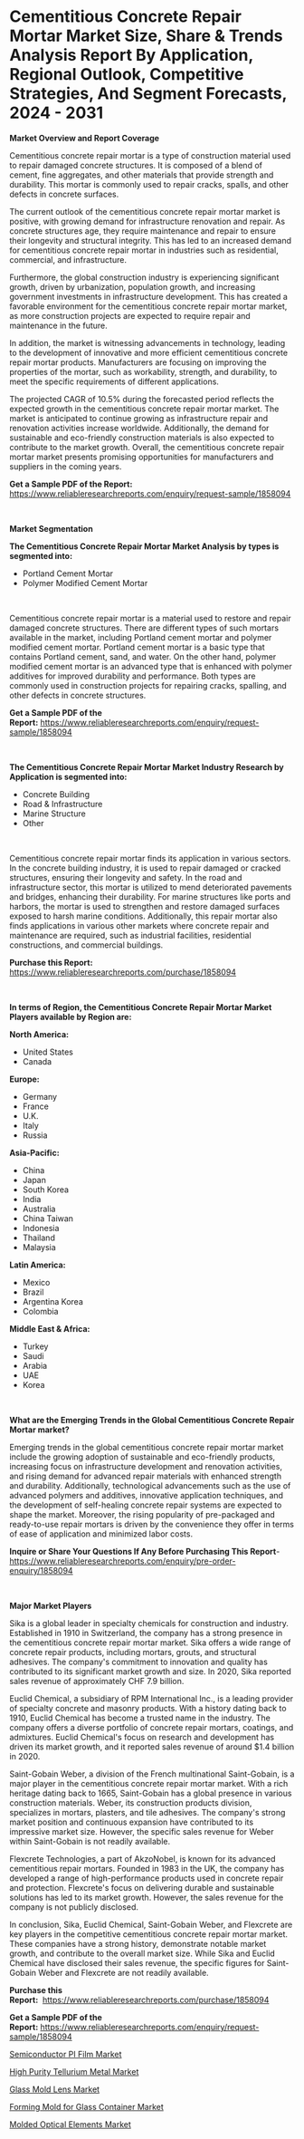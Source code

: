 <p><h1>Cementitious Concrete Repair Mortar Market Size, Share & Trends Analysis Report By Application, Regional Outlook, Competitive Strategies, And Segment Forecasts, 2024 - 2031</h1></p><p><strong>Market Overview and Report Coverage</strong></p>
<p><p>Cementitious concrete repair mortar is a type of construction material used to repair damaged concrete structures. It is composed of a blend of cement, fine aggregates, and other materials that provide strength and durability. This mortar is commonly used to repair cracks, spalls, and other defects in concrete surfaces.</p><p>The current outlook of the cementitious concrete repair mortar market is positive, with growing demand for infrastructure renovation and repair. As concrete structures age, they require maintenance and repair to ensure their longevity and structural integrity. This has led to an increased demand for cementitious concrete repair mortar in industries such as residential, commercial, and infrastructure.</p><p>Furthermore, the global construction industry is experiencing significant growth, driven by urbanization, population growth, and increasing government investments in infrastructure development. This has created a favorable environment for the cementitious concrete repair mortar market, as more construction projects are expected to require repair and maintenance in the future.</p><p>In addition, the market is witnessing advancements in technology, leading to the development of innovative and more efficient cementitious concrete repair mortar products. Manufacturers are focusing on improving the properties of the mortar, such as workability, strength, and durability, to meet the specific requirements of different applications.</p><p>The projected CAGR of 10.5% during the forecasted period reflects the expected growth in the cementitious concrete repair mortar market. The market is anticipated to continue growing as infrastructure repair and renovation activities increase worldwide. Additionally, the demand for sustainable and eco-friendly construction materials is also expected to contribute to the market growth. Overall, the cementitious concrete repair mortar market presents promising opportunities for manufacturers and suppliers in the coming years.</p></p>
<p><strong>Get a Sample PDF of the Report:</strong> <a href="https://www.reliableresearchreports.com/enquiry/request-sample/1858094">https://www.reliableresearchreports.com/enquiry/request-sample/1858094</a></p>
<p>&nbsp;</p>
<p><strong>Market Segmentation</strong></p>
<p><strong>The Cementitious Concrete Repair Mortar Market Analysis by types is segmented into:</strong></p>
<p><ul><li>Portland Cement Mortar</li><li>Polymer Modified Cement Mortar</li></ul></p>
<p>&nbsp;</p>
<p><p>Cementitious concrete repair mortar is a material used to restore and repair damaged concrete structures. There are different types of such mortars available in the market, including Portland cement mortar and polymer modified cement mortar. Portland cement mortar is a basic type that contains Portland cement, sand, and water. On the other hand, polymer modified cement mortar is an advanced type that is enhanced with polymer additives for improved durability and performance. Both types are commonly used in construction projects for repairing cracks, spalling, and other defects in concrete structures.</p></p>
<p><strong>Get a Sample PDF of the Report:</strong>&nbsp;<a href="https://www.reliableresearchreports.com/enquiry/request-sample/1858094">https://www.reliableresearchreports.com/enquiry/request-sample/1858094</a></p>
<p>&nbsp;</p>
<p><strong>The Cementitious Concrete Repair Mortar Market Industry Research by Application is segmented into:</strong></p>
<p><ul><li>Concrete Building</li><li>Road & Infrastructure</li><li>Marine Structure</li><li>Other</li></ul></p>
<p>&nbsp;</p>
<p><p>Cementitious concrete repair mortar finds its application in various sectors. In the concrete building industry, it is used to repair damaged or cracked structures, ensuring their longevity and safety. In the road and infrastructure sector, this mortar is utilized to mend deteriorated pavements and bridges, enhancing their durability. For marine structures like ports and harbors, the mortar is used to strengthen and restore damaged surfaces exposed to harsh marine conditions. Additionally, this repair mortar also finds applications in various other markets where concrete repair and maintenance are required, such as industrial facilities, residential constructions, and commercial buildings.</p></p>
<p><strong>Purchase this Report:</strong>&nbsp; <a href="https://www.reliableresearchreports.com/purchase/1858094">https://www.reliableresearchreports.com/purchase/1858094</a></p>
<p>&nbsp;</p>
<p><strong>In terms of Region, the Cementitious Concrete Repair Mortar Market Players available by Region are:</strong></p>
<p>
    <p> <strong> North America: </strong>
        <ul>
            <li>United States</li>
            <li>Canada</li>
        </ul>
        </p> 
    <p> <strong> Europe: </strong>
        <ul>
            <li>Germany</li>
            <li>France</li>
            <li>U.K.</li>
            <li>Italy</li>
            <li>Russia</li>
        </ul>
        </p> 
    <p> <strong> Asia-Pacific: </strong>
        <ul>
            <li>China</li>
            <li>Japan</li>
            <li>South Korea</li>
            <li>India</li>
            <li>Australia</li>
            <li>China Taiwan</li>
            <li>Indonesia</li>
            <li>Thailand</li>
            <li>Malaysia</li>
        </ul>
        </p> 
    <p> <strong> Latin America: </strong>
        <ul>
            <li>Mexico</li>
            <li>Brazil</li>
            <li>Argentina Korea</li>
            <li>Colombia</li>
        </ul>
        </p> 
    <p> <strong> Middle East & Africa: </strong>
        <ul>
            <li>Turkey</li>
            <li>Saudi</li>
            <li>Arabia</li>
            <li>UAE</li>
            <li>Korea</li>
        </ul>
    </p>
    </p>
<p>&nbsp;</p>
<p><strong>What are the Emerging Trends in the Global Cementitious Concrete Repair Mortar market?</strong></p>
<p><p>Emerging trends in the global cementitious concrete repair mortar market include the growing adoption of sustainable and eco-friendly products, increasing focus on infrastructure development and renovation activities, and rising demand for advanced repair materials with enhanced strength and durability. Additionally, technological advancements such as the use of advanced polymers and additives, innovative application techniques, and the development of self-healing concrete repair systems are expected to shape the market. Moreover, the rising popularity of pre-packaged and ready-to-use repair mortars is driven by the convenience they offer in terms of ease of application and minimized labor costs.</p></p>
<p><strong>Inquire or Share Your Questions If Any Before Purchasing This Report</strong>- <a href="https://www.reliableresearchreports.com/enquiry/pre-order-enquiry/1858094">https://www.reliableresearchreports.com/enquiry/pre-order-enquiry/1858094</a></p>
<p>&nbsp;</p>
<p><strong>Major Market Players</strong></p>
<p><p>Sika is a global leader in specialty chemicals for construction and industry. Established in 1910 in Switzerland, the company has a strong presence in the cementitious concrete repair mortar market. Sika offers a wide range of concrete repair products, including mortars, grouts, and structural adhesives. The company's commitment to innovation and quality has contributed to its significant market growth and size. In 2020, Sika reported sales revenue of approximately CHF 7.9 billion.</p><p>Euclid Chemical, a subsidiary of RPM International Inc., is a leading provider of specialty concrete and masonry products. With a history dating back to 1910, Euclid Chemical has become a trusted name in the industry. The company offers a diverse portfolio of concrete repair mortars, coatings, and admixtures. Euclid Chemical's focus on research and development has driven its market growth, and it reported sales revenue of around $1.4 billion in 2020.</p><p>Saint-Gobain Weber, a division of the French multinational Saint-Gobain, is a major player in the cementitious concrete repair mortar market. With a rich heritage dating back to 1665, Saint-Gobain has a global presence in various construction materials. Weber, its construction products division, specializes in mortars, plasters, and tile adhesives. The company's strong market position and continuous expansion have contributed to its impressive market size. However, the specific sales revenue for Weber within Saint-Gobain is not readily available.</p><p>Flexcrete Technologies, a part of AkzoNobel, is known for its advanced cementitious repair mortars. Founded in 1983 in the UK, the company has developed a range of high-performance products used in concrete repair and protection. Flexcrete's focus on delivering durable and sustainable solutions has led to its market growth. However, the sales revenue for the company is not publicly disclosed.</p><p>In conclusion, Sika, Euclid Chemical, Saint-Gobain Weber, and Flexcrete are key players in the competitive cementitious concrete repair mortar market. These companies have a strong history, demonstrate notable market growth, and contribute to the overall market size. While Sika and Euclid Chemical have disclosed their sales revenue, the specific figures for Saint-Gobain Weber and Flexcrete are not readily available.</p></p>
<p><strong>Purchase this Report:</strong>&nbsp;&nbsp;<a href="https://www.reliableresearchreports.com/purchase/1858094">https://www.reliableresearchreports.com/purchase/1858094</a></p>
<p></p>
<p><strong>Get a Sample PDF of the Report:</strong>&nbsp;<a href="https://www.reliableresearchreports.com/enquiry/request-sample/1858094">https://www.reliableresearchreports.com/enquiry/request-sample/1858094</a></p>
<p><p><a href="https://github.com/JameTravis/Market-Research-Report-List-2/blob/main/semiconductor-pi-film-market.md">Semiconductor PI Film Market</a></p><p><a href="https://github.com/GroverBarry/Market-Research-Report-List-2/blob/main/high-purity-tellurium-metal-market.md">High Purity Tellurium Metal Market</a></p><p><a href="https://github.com/RichRobinson5/Market-Research-Report-List-2/blob/main/glass-mold-lens-market.md">Glass Mold Lens Market</a></p><p><a href="https://github.com/RoccoManning/Market-Research-Report-List-2/blob/main/forming-mold-for-glass-container-market.md">Forming Mold for Glass Container Market</a></p><p><a href="https://github.com/NorbertYates/Market-Research-Report-List-2/blob/main/molded-optical-elements-market.md">Molded Optical Elements Market</a></p></p>